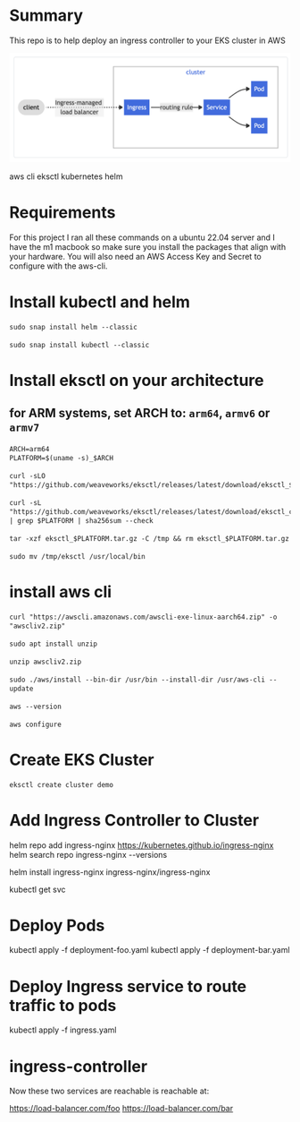 # Summary

This repo is to help deploy an ingress controller to your EKS cluster in AWS 

![Alt text](./ingress_controller.png "Title")

 


aws cli
eksctl
kubernetes
helm



# Requirements

For this project I ran all these commands on a ubuntu 22.04 server and I have the m1 macbook so make sure you install the packages that align with your hardware. You will also need an
AWS Access Key and Secret to configure with the aws-cli.


# Install kubectl and helm
```
sudo snap install helm --classic

sudo snap install kubectl --classic
```

# Install eksctl on your architecture
## for ARM systems, set ARCH to: `arm64`, `armv6` or `armv7`
```
ARCH=arm64
PLATFORM=$(uname -s)_$ARCH

curl -sLO "https://github.com/weaveworks/eksctl/releases/latest/download/eksctl_$PLATFORM.tar.gz"

curl -sL "https://github.com/weaveworks/eksctl/releases/latest/download/eksctl_checksums.txt" | grep $PLATFORM | sha256sum --check

tar -xzf eksctl_$PLATFORM.tar.gz -C /tmp && rm eksctl_$PLATFORM.tar.gz 

sudo mv /tmp/eksctl /usr/local/bin

```

# install aws cli

```
curl "https://awscli.amazonaws.com/awscli-exe-linux-aarch64.zip" -o "awscliv2.zip"

sudo apt install unzip

unzip awscliv2.zip

sudo ./aws/install --bin-dir /usr/bin --install-dir /usr/aws-cli --update

aws --version

aws configure
```

# Create EKS Cluster
```
eksctl create cluster demo
```

# Add Ingress Controller to Cluster

helm repo add ingress-nginx https://kubernetes.github.io/ingress-nginx
helm search repo ingress-nginx --versions

helm install ingress-nginx ingress-nginx/ingress-nginx 

kubectl get svc



# Deploy Pods

kubectl apply -f deployment-foo.yaml
kubectl apply -f deployment-bar.yaml


# Deploy Ingress service to route traffic to pods

kubectl apply -f ingress.yaml
# ingress-controller


Now these two services are reachable is reachable at:

https://load-balancer.com/foo
https://load-balancer.com/bar




